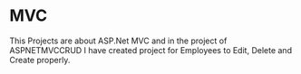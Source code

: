 # MVC
This Projects are about ASP.Net MVC and in the project of ASPNETMVCCRUD I have created project for Employees to Edit, Delete and Create properly.
